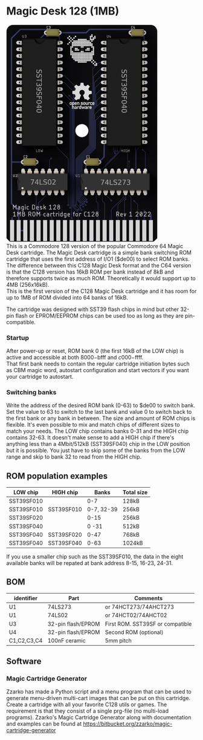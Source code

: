 # Magic Desk 128 (1MB)

<img src="rev1\images\render-top-names.png" alt="Render top" width="400"/><br/>
This is a Commodore 128 version of the popular Commodore 64 Magic Desk cartridge.
The Magic Desk cartridge is a simple bank switching ROM cartridge that uses the first address of I/O1 ($de00) to select ROM banks. The difference between this C128 Magic Desk format and the C64 version is that the C128 version has 16kB ROM per bank instead of 8kB and therefore supports twice as much ROM. Theoretically it would support up to 4MB (256x16kB).  
This is the first version of the C128 Magic Desk cartridge and it has room for up to 1MB of ROM divided into 64 banks of 16kB.

The cartridge was designed with SST39 flash chips in mind but other 32-pin flash or EPROM/EEPROM chips can be used too as long as they are pin-compatible.

### Startup
After power-up or reset, ROM bank 0 (the first 16kB of the LOW chip) is active and accessible at both $8000-$bfff and $c000-$ffff.  
That first bank needs to contain the regular cartridge initiation bytes such as CBM magic word, autostart configuration and start vectors if you want your cartridge to autostart.

### Switching banks
Write the address of the desired ROM bank (0-63) to $de00 to switch bank. Set the value to 63 to switch to the last bank and value 0 to switch back to the first bank or any bank in between.
The size and amount of ROM chips is flexible. It's even possible to mix and match chips of different sizes to match your needs.
The LOW chip contains banks 0-31 and the HIGH chip contains 32-63. 
It doesn't make sense to add a HIGH chip if there's anything less than a 4Mbit/512kB (SST39SF040) chip in the LOW position but it is possible. You just have to skip some of the banks from the LOW range and skip to bank 32 to read from the HIGH chip.

## ROM population examples
|LOW chip   |HIGH chip	|Banks      |Total size |
|----------	|----------	|-----	    |----------	|
|SST39SF010	|           |0-7        |128kB      |
|SST39SF010	|SST39SF010	|0-7, 32-39 |256kB		|
|SST39SF020	|           |0-15		|256kB	  	|
|SST39SF040	|           |0 -31      |512kB      |
|SST39SF040	|SST39SF020	|0-47		|768kB		|
|SST39SF040	|SST39SF040	|0-63		|1024kB	  	|

If you use a smaller chip such as the SST39SF010, the data in the eight available banks will be repated at bank address 8-15, 16-23, 24-31.

## BOM
|identifier |Part                 |Comments                         |
|----------	|----------	          |-----							|
|U1         |74LS273              |or 74HCT273/74AHCT273            |
|U1         |74LS02               |or 74HCT02/74AHCT02              |
|U3         |32-pin flash/EPROM   |First ROM. SST39SF or compatible |
|U4         |32-pin flash/EPROM   |Second ROM (optional)            |
|C1,C2,C3,C4|100nF ceramic        |5mm pitch                        |

## Software
### Magic Cartridge Generator
Zzarko has made a Python script and a menu program that can be used to generate menu-driven multi-cart images that can be put on this cartridge.  
Create a cartridge with all your favorite C128 utils or games. The requirement is that they consist of a single prg-file (no multi-load programs). 
Zzarko's Magic Cartridge Generator along with documentation and examples can be found at https://bitbucket.org/zzarko/magic-cartridge-generator
